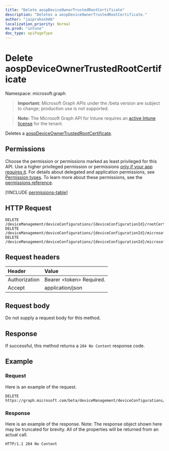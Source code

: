 ```yaml
---
title: "Delete aospDeviceOwnerTrustedRootCertificate"
description: "Deletes a aospDeviceOwnerTrustedRootCertificate."
author: "jaiprakashmb"
localization_priority: Normal
ms.prod: "intune"
doc_type: apiPageType
---
```


# Delete aospDeviceOwnerTrustedRootCertificate

Namespace: microsoft.graph

> **Important:** Microsoft Graph APIs under the /beta version are subject to change; production use is not supported.

> **Note:** The Microsoft Graph API for Intune requires an [active Intune license](https://go.microsoft.com/fwlink/?linkid=839381) for the tenant.

Deletes a [aospDeviceOwnerTrustedRootCertificate](../resources/intune-deviceconfig-aospdeviceownertrustedrootcertificate.md).

## Permissions
Choose the permission or permissions marked as least privileged for this API. Use a higher privileged permission or permissions [only if your app requires it](/graph/permissions-overview#best-practices-for-using-microsoft-graph-permissions). For details about delegated and application permissions, see [Permission types](/graph/permissions-overview#permission-types). To learn more about these permissions, see the [permissions reference](/graph/permissions-reference).

<!-- { "blockType": "permissions", "name": "intune_deviceconfig_aospdeviceownertrustedrootcertificate_delete" } -->
[!INCLUDE [permissions-table](../includes/permissions/intune-deviceconfig-aospdeviceownertrustedrootcertificate-delete-permissions.md)]

## HTTP Request
<!-- {
  "blockType": "ignored"
}
-->
``` http
DELETE /deviceManagement/deviceConfigurations/{deviceConfigurationId}/rootCertificate
DELETE /deviceManagement/deviceConfigurations/{deviceConfigurationId}/microsoft.graph.aospDeviceOwnerCertificateProfileBase/rootCertificate
DELETE /deviceManagement/deviceConfigurations/{deviceConfigurationId}/microsoft.graph.aospDeviceOwnerEnterpriseWiFiConfiguration/rootCertificateForServerValidation
```

## Request headers
|Header|Value|
|:---|:---|
|Authorization|Bearer &lt;token&gt; Required.|
|Accept|application/json|

## Request body
Do not supply a request body for this method.

## Response
If successful, this method returns a `204 No Content` response code.

## Example

### Request
Here is an example of the request.
``` http
DELETE https://graph.microsoft.com/beta/deviceManagement/deviceConfigurations/{deviceConfigurationId}/rootCertificate
```

### Response
Here is an example of the response. Note: The response object shown here may be truncated for brevity. All of the properties will be returned from an actual call.
``` http
HTTP/1.1 204 No Content
```
